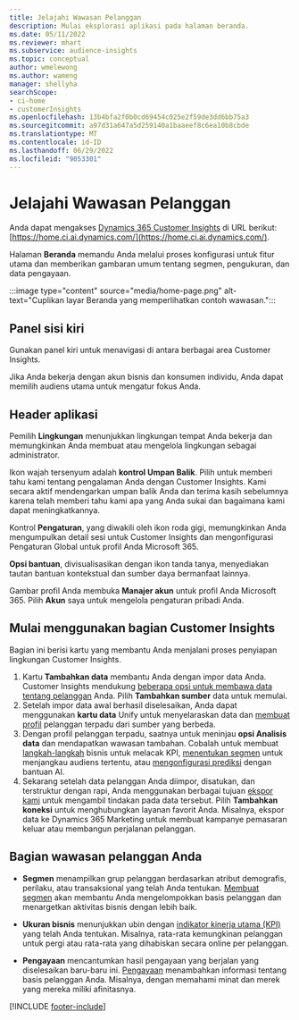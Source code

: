 ```yaml
---
title: Jelajahi Wawasan Pelanggan
description: Mulai eksplorasi aplikasi pada halaman beranda.
ms.date: 05/11/2022
ms.reviewer: mhart
ms.subservice: audience-insights
ms.topic: conceptual
author: wmelewong
ms.author: wameng
manager: shellyha
searchScope:
- ci-home
- customerInsights
ms.openlocfilehash: 13b4bfa2f0b0cd69454c025e2f59de3dd6bb75a3
ms.sourcegitcommit: a97d31a647a5d259140a1baaeef8c6ea10b8cbde
ms.translationtype: MT
ms.contentlocale: id-ID
ms.lasthandoff: 06/29/2022
ms.locfileid: "9053301"
---
```

# <a name="explore-customer-insights"></a>Jelajahi Wawasan Pelanggan

Anda dapat mengakses [Dynamics 365 Customer Insights](https://home.ci.ai.dynamics.com/) di URL berikut: [https://home.ci.ai.dynamics.com/](https://home.ci.ai.dynamics.com/).

Halaman **Beranda** memandu Anda melalui proses konfigurasi untuk fitur utama dan memberikan gambaran umum tentang segmen, pengukuran, dan data pengayaan.

:::image type="content" source="media/home-page.png" alt-text="Cuplikan layar Beranda yang memperlihatkan contoh wawasan.":::

## <a name="left-side-pane"></a>Panel sisi kiri

Gunakan panel kiri untuk menavigasi di antara berbagai area Customer Insights.

Jika Anda bekerja dengan akun bisnis dan konsumen individu, Anda dapat memilih audiens utama untuk mengatur fokus Anda.

## <a name="application-header"></a>Header aplikasi

Pemilih **Lingkungan** menunjukkan lingkungan tempat Anda bekerja dan memungkinkan Anda membuat atau mengelola lingkungan sebagai administrator.

Ikon wajah tersenyum adalah **kontrol Umpan Balik**. Pilih untuk memberi tahu kami tentang pengalaman Anda dengan Customer Insights. Kami secara aktif mendengarkan umpan balik Anda dan terima kasih sebelumnya karena telah memberi tahu kami apa yang Anda sukai dan bagaimana kami dapat meningkatkannya.

Kontrol **Pengaturan**, yang diwakili oleh ikon roda gigi, memungkinkan Anda mengumpulkan detail sesi untuk Customer Insights dan mengonfigurasi Pengaturan Global untuk profil Anda Microsoft 365.

**Opsi bantuan**, divisualisasikan dengan ikon tanda tanya, menyediakan tautan bantuan kontekstual dan sumber daya bermanfaat lainnya.

Gambar profil Anda membuka **Manajer akun** untuk profil Anda Microsoft 365. Pilih **Akun** saya untuk mengelola pengaturan pribadi Anda.

## <a name="getting-started-with-customer-insights-section"></a>Mulai menggunakan bagian Customer Insights

Bagian ini berisi kartu yang membantu Anda menjalani proses penyiapan lingkungan Customer Insights.

1. Kartu **Tambahkan data** membantu Anda dengan impor data Anda. Customer Insights mendukung [beberapa opsi untuk membawa data tentang pelanggan](data-sources.md) Anda. Pilih **Tambahkan sumber** data untuk memulai.
1. Setelah impor data awal berhasil diselesaikan, Anda dapat menggunakan **kartu data** Unify untuk menyelaraskan data dan [membuat profil](data-unification.md) pelanggan terpadu dari sumber yang berbeda. 
1. Dengan profil pelanggan terpadu, saatnya untuk meninjau **opsi Analisis data** dan mendapatkan wawasan tambahan. Cobalah untuk membuat [langkah-langkah](measures.md) bisnis untuk melacak KPI, [menentukan segmen](segments.md) untuk menjangkau audiens tertentu, atau [mengonfigurasi prediksi](predictions-overview.md) dengan bantuan AI.
1. Sekarang setelah data pelanggan Anda diimpor, disatukan, dan terstruktur dengan rapi, Anda menggunakan berbagai tujuan [ekspor kami](export-destinations.md) untuk mengambil tindakan pada data tersebut. Pilih **Tambahkan koneksi** untuk menghubungkan layanan favorit Anda. Misalnya, ekspor data ke Dynamics 365 Marketing untuk membuat kampanye pemasaran keluar atau membangun perjalanan pelanggan. 

## <a name="your-customer-insights-section"></a>Bagian wawasan pelanggan Anda

- **Segmen** menampilkan grup pelanggan berdasarkan atribut demografis, perilaku, atau transaksional yang telah Anda tentukan. [Membuat segmen](segments.md) akan membantu Anda mengelompokkan basis pelanggan dan menargetkan aktivitas bisnis dengan lebih baik.

- **Ukuran bisnis** menunjukkan ubin dengan [indikator kinerja utama (KPI)](measures.md) yang telah Anda tentukan. Misalnya, rata-rata kemungkinan pelanggan untuk pergi atau rata-rata yang dihabiskan secara online per pelanggan.

- **Pengayaan** mencantumkan hasil pengayaan yang berjalan yang diselesaikan baru-baru ini. [Pengayaan](enrichment-hub.md) menambahkan informasi tentang basis pelanggan Anda. Misalnya, dengan memahami minat dan merek yang mereka miliki afinitasnya.


[!INCLUDE [footer-include](includes/footer-banner.md)]
